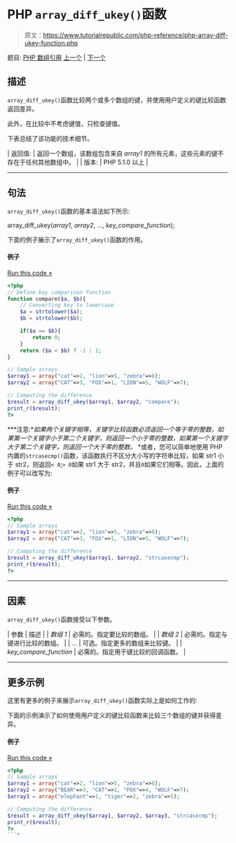 # PHP `array_diff_ukey()`函数

> 原文：<https://www.tutorialrepublic.com/php-reference/php-array-diff-ukey-function.php>

题目: [PHP 数组引用](php-array-functions.php) [上一个](php-array-diff-uassoc-function.php) | [下一个](php-array-fill-function.php)

## 描述

`array_diff_ukey()`函数比较两个或多个数组的键，并使用用户定义的键比较函数返回差异。

此外，在比较中不考虑键值，只检查键值。

下表总结了该功能的技术细节。

| 返回值: | 返回一个数组，该数组包含来自 *array1* 的所有元素，这些元素的键不存在于任何其他数组中。 |
| 版本: | PHP 5.1.0 以上 |

* * *

## 句法

`array_diff_ukey()`函数的基本语法如下所示:

array_diff_ukey(*array1*, *array2*, *...*, *key_compare_function*);

下面的例子展示了`array_diff_ukey()`函数的作用。

#### 例子

[Run this code »](../codelab.php?topic=php&file=difference-of-two-arrays-using-a-key-comparison-function "Run this code to view the output")

```php
<?php
// Define key comparison function
function compare($a, $b){
    // Converting key to lowercase
    $a = strtolower($a);
    $b = strtolower($b);

    if($a == $b){
        return 0;
    }
    return ($a < $b) ? -1 : 1;
}

// Sample arrays
$array1 = array("cat"=>2, "lion"=>5, "zebra"=>8);
$array2 = array("CAT"=>3, "FOX"=>1, "LION"=>5, "WOLF"=>7);

// Computing the difference
$result = array_diff_ukey($array1, $array2, "compare");
print_r($result);
?>
```

 ***注意:**如果两个关键字相等，关键字比较函数必须返回一个等于零的整数，如果第一个关键字小于第二个关键字，则返回一个小于零的整数，如果第一个关键字大于第二个关键字，则返回一个大于零的整数。*  *或者，您可以简单地使用 PHP 内置的`strcasecmp()`函数，该函数执行不区分大小写的字符串比较，如果 str1 小于 str2，则返回`< 0`;`> 0`如果 str1 大于 str2，并且`0`如果它们相等。因此，上面的例子可以改写为:

#### 例子

[Run this code »](../codelab.php?topic=php&file=difference-of-arrays-using-built-in-function-for-key-comparison "Run this code to view the output")

```php
<?php
// Sample arrays
$array1 = array("cat"=>2, "lion"=>5, "zebra"=>8);
$array2 = array("CAT"=>3, "FOX"=>1, "LION"=>5, "WOLF"=>7);

// Computing the difference
$result = array_diff_ukey($array1, $array2, "strcasecmp");
print_r($result);
?>
```

* * *

## 因素

`array_diff_ukey()`函数接受以下参数。

| 参数 | 描述 |
| *数组 1* | 必需的。指定要比较的数组。 |
| *数组 2* | 必需的。指定与键进行比较的数组。 |
| *...* | 可选。指定更多的数组来比较键。 |
| *key_compare_function* | 必需的。指定用于键比较的回调函数。 |

* * *

## 更多示例

这里有更多的例子来展示`array_diff_ukey()`函数实际上是如何工作的:

下面的示例演示了如何使用用户定义的键比较函数来比较三个数组的键并获得差异。

#### 例子

[Run this code »](../codelab.php?topic=php&file=difference-of-three-arrays-using-a-key-comparison-function "Run this code to view the output")

```php
<?php
// Sample arrays
$array1 = array("cat"=>2, "lion"=>5, "zebra"=>8);
$array2 = array("BEAR"=>3, "CAT"=>1, "FOX"=>4, "WOLF"=>7);
$array3 = array("elephant"=>1, "tiger"=>2, "zebra"=>5);

// Computing the difference
$result = array_diff_ukey($array1, $array2, $array3, "strcasecmp");
print_r($result);
?>
```*